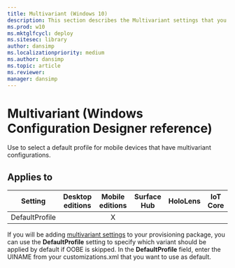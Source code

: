 ```yaml
---
title: Multivariant (Windows 10)
description: This section describes the Multivariant settings that you can configure in provisioning packages for Windows 10 using Windows Configuration Designer.
ms.prod: w10
ms.mktglfcycl: deploy
ms.sitesec: library
author: dansimp
ms.localizationpriority: medium
ms.author: dansimp
ms.topic: article
ms.reviewer: 
manager: dansimp
---
```


# Multivariant (Windows Configuration Designer reference)

Use to select a default profile for mobile devices that have multivariant configurations. 

## Applies to

| Setting   | Desktop editions | Mobile editions | Surface Hub | HoloLens | IoT Core |
| --- | :---: | :---: | :---: | :---: | :---: |
| DefaultProfile |   | X |  |  |  |

If you will be adding [multivariant settings](https://docs.microsoft.com/windows/configuration/provisioning-packages/provisioning-multivariant) to your provisioning package,  you can use the **DefaultProfile** setting to specify which variant should be applied by default if OOBE is skipped. In the **DefaultProfile** field, enter the UINAME from your customizations.xml that you want to use as default.
